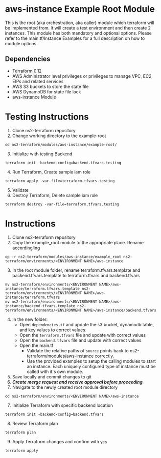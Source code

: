 aws-instance Example Root Module
================================

This is the root (aka orchestration, aka caller) module which terraform will be implemented from. It will create a test environment and then create 2 instances. This module has both mandatory and optional options. Please refer to the main.tf/Instance Examples for a full description on how to module options.

Dependencies
------------

* Terraform 0.12
* AWS Administrator level privileges or privileges to manage VPC, EC2, EIPs and related services
* AWS S3 buckets to store the state file
* AWS DynamoDB for state file lock
* aws-instance Module

Testing Instructions
====================
1. Clone ns2-terraform repository
2. Change working directory to the example-root
```
cd ns2-terraform/modules/aws-instance/example-root/
```

3. Initialize with testing Backend
```
terraform init -backend-config=backend.tfvars.testing
```

4. Run Terraform, Create sample iam role
```
terraform apply -var-file=terraform.tfvars.testing
```

5. Validate
6. Destroy Terraform, Delete sample iam role
```
terraform destroy -var-file=terraform.tfvars.testing
```

Instructions
============
1. Clone ns2-terraform repository
2. Copy the example_root module to the appropriate place. Rename accordingling
```
cp -r ns2-terraform/modules/aws-instance/example_root ns2-terraform/environments/<ENVIRONMENT NAME>/aws-instance
```

3. In the root module folder, rename terraform.tfvars.template and backend.tfvars.template to terraform.tfvars and backend.tfvars
```
mv ns2-terraform/environments/<ENVIRONMENT NAME>/aws-instance/terraform.tfvars.template ns2-terraform/environments/<ENVIRONMENT NAME>/aws-instance/terraform.tfvars
mv ns2-terraform/environments/<ENVIRONMENT NAME>/aws-instance/backend.tfvars.template ns2-terraform/environments/<ENVIRONMENT NAME>/aws-instance/backend.tfvars
```
4. In the new folder:
   *  Open `dependencies.tf` and update the s3 bucket, dynamodb table, and key values to correct values.
   *  Open the `terraform.tfvars` file and update with correct values
   *  Open the `backend.tfvars` file and update with correct values
   *  Open the main.tf
      * Validate the relative paths of `source` points back to ns2-terraform/modules/aws-instance correctly.
      * Use the provided examples to setup the calling modules to start an instance.  Each uniquely configured type of instance must be called with it's own module.
5. Save locally and commit changes to git
6. ***Create merge request and receive approval before proceeding***
6. Navigate to the newly created root module directory
```
cd ns2-terraform/environments/<ENVIRONMENT NAME>/aws-instance
```

7. Initialize Terraform with specific backend location
```
terraform init -backend-config=backend.tfvars
```

8. Review Terraform plan
```
terraform plan
```

9. Apply Terraform changes and confirm with `yes`
 ```
 terraform apply
 ```
